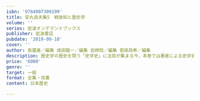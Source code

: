 ```yaml
---
isbn: '9784007309199'
title: 安丸良夫集5　戦後知と歴史学
volume: ''
series: 岩波オンデマンドブックス
publisher: 岩波書店
pubdate: '2019-09-10'
cover: ''
author: 島薗進／編集 成田龍一／編集 岩崎稔／編集 若尾政希／編集
description: 歴史学の歴史を問う「史学史」に注目が集まる今，本巻では著者による史学史論を初めて体系的に提示する．
price: '6000'
genre: ''
target: 一般
format: 全集・双書
content: 日本歴史

---
```

